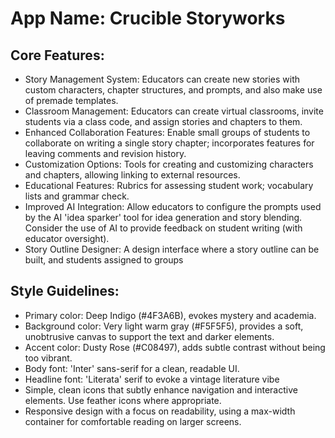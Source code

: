 # **App Name**: Crucible Storyworks

## Core Features:

- Story Management System: Educators can create new stories with custom characters, chapter structures, and prompts, and also make use of premade templates.
- Classroom Management: Educators can create virtual classrooms, invite students via a class code, and assign stories and chapters to them.
- Enhanced Collaboration Features: Enable small groups of students to collaborate on writing a single story chapter; incorporates features for leaving comments and revision history.
- Customization Options: Tools for creating and customizing characters and chapters, allowing linking to external resources.
- Educational Features: Rubrics for assessing student work; vocabulary lists and grammar check.
- Improved AI Integration: Allow educators to configure the prompts used by the AI 'idea sparker' tool for idea generation and story blending. Consider the use of AI to provide feedback on student writing (with educator oversight).
- Story Outline Designer: A design interface where a story outline can be built, and students assigned to groups

## Style Guidelines:

- Primary color: Deep Indigo (#4F3A6B), evokes mystery and academia.
- Background color: Very light warm gray (#F5F5F5), provides a soft, unobtrusive canvas to support the text and darker elements.
- Accent color: Dusty Rose (#C08497), adds subtle contrast without being too vibrant.
- Body font: 'Inter' sans-serif for a clean, readable UI.
- Headline font: 'Literata' serif to evoke a vintage literature vibe
- Simple, clean icons that subtly enhance navigation and interactive elements. Use feather icons where appropriate.
- Responsive design with a focus on readability, using a max-width container for comfortable reading on larger screens.